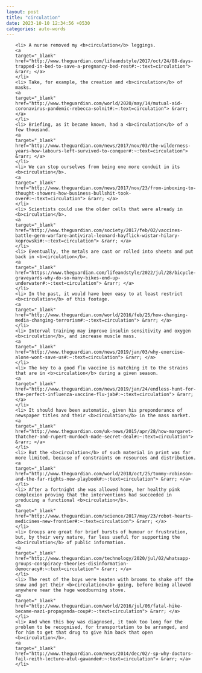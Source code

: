 ```yaml
---
layout: post
title: "circulation"
date: 2023-10-10 12:34:56 +0530
categories: auto-words
---
```

<ol>

    <li> A nurse removed my <b>circulation</b> leggings.
    <a 
    target="_blank" 
    href="http://www.theguardian.com/lifeandstyle/2017/oct/24/88-days-trapped-in-bed-to-save-a-pregnancy-bed-rest#:~:text=circulation"> &rarr; </a>
    </li>
    <li> Take, for example, the creation and <b>circulation</b> of masks.
    <a 
    target="_blank" 
    href="http://www.theguardian.com/world/2020/may/14/mutual-aid-coronavirus-pandemic-rebecca-solnit#:~:text=circulation"> &rarr; </a>
    </li>
    <li> Briefing, as it became known, had a <b>circulation</b> of a few thousand.
    <a 
    target="_blank" 
    href="http://www.theguardian.com/news/2017/nov/03/the-wilderness-years-how-labours-left-survived-to-conquer#:~:text=circulation"> &rarr; </a>
    </li>
    <li> We can stop ourselves from being one more conduit in its <b>circulation</b>.
    <a 
    target="_blank" 
    href="http://www.theguardian.com/news/2017/nov/23/from-inboxing-to-thought-showers-how-business-bullshit-took-over#:~:text=circulation"> &rarr; </a>
    </li>
    <li> Scientists could use the older cells that were already in <b>circulation</b>.
    <a 
    target="_blank" 
    href="http://www.theguardian.com/society/2017/feb/02/vaccines-battle-germ-warfare-antiviral-leonard-hayflick-wistar-hilary-koprowski#:~:text=circulation"> &rarr; </a>
    </li>
    <li> Eventually, the metals are cast or rolled into sheets and put back in <b>circulation</b>.
    <a 
    target="_blank" 
    href="https://www.theguardian.com/lifeandstyle/2022/jul/28/bicycle-graveyards-why-do-so-many-bikes-end-up-underwater#:~:text=circulation"> &rarr; </a>
    </li>
    <li> In the past, it would have been easy to at least restrict <b>circulation</b> of this footage.
    <a 
    target="_blank" 
    href="http://www.theguardian.com/world/2016/feb/25/how-changing-media-changing-terrorism#:~:text=circulation"> &rarr; </a>
    </li>
    <li> Interval training may improve insulin sensitivity and oxygen <b>circulation</b>, and increase muscle mass.
    <a 
    target="_blank" 
    href="http://www.theguardian.com/news/2019/jan/03/why-exercise-alone-wont-save-us#:~:text=circulation"> &rarr; </a>
    </li>
    <li> The key to a good flu vaccine is matching it to the strains that are in <b>circulation</b> during a given season.
    <a 
    target="_blank" 
    href="http://www.theguardian.com/news/2019/jan/24/endless-hunt-for-the-perfect-influenza-vaccine-flu-jab#:~:text=circulation"> &rarr; </a>
    </li>
    <li> It should have been automatic, given his preponderance of newspaper titles and their <b>circulation</b> in the mass market.
    <a 
    target="_blank" 
    href="http://www.theguardian.com/uk-news/2015/apr/28/how-margaret-thatcher-and-rupert-murdoch-made-secret-deal#:~:text=circulation"> &rarr; </a>
    </li>
    <li> But the <b>circulation</b> of such material in print was far more limited, because of constraints on resources and distribution.
    <a 
    target="_blank" 
    href="http://www.theguardian.com/world/2018/oct/25/tommy-robinson-and-the-far-rights-new-playbook#:~:text=circulation"> &rarr; </a>
    </li>
    <li> After a fortnight she was allowed home, her healthy pink complexion proving that the interventions had succeeded in producing a functional <b>circulation</b>.
    <a 
    target="_blank" 
    href="http://www.theguardian.com/science/2017/may/23/robot-hearts-medicines-new-frontier#:~:text=circulation"> &rarr; </a>
    </li>
    <li> Groups are great for brief bursts of humour or frustration, but, by their very nature, far less useful for supporting the <b>circulation</b> of public information.
    <a 
    target="_blank" 
    href="http://www.theguardian.com/technology/2020/jul/02/whatsapp-groups-conspiracy-theories-disinformation-democracy#:~:text=circulation"> &rarr; </a>
    </li>
    <li> The rest of the boys were beaten with brooms to shake off the snow and get their <b>circulation</b> going, before being allowed anywhere near the huge woodburning stove.
    <a 
    target="_blank" 
    href="http://www.theguardian.com/world/2016/jul/06/fatal-hike-became-nazi-propaganda-coup#:~:text=circulation"> &rarr; </a>
    </li>
    <li> And when this boy was diagnosed, it took too long for the problem to be recognised, for transportation to be arranged, and for him to get that drug to give him back that open <b>circulation</b>.
    <a 
    target="_blank" 
    href="http://www.theguardian.com/news/2014/dec/02/-sp-why-doctors-fail-reith-lecture-atul-gawande#:~:text=circulation"> &rarr; </a>
    </li>